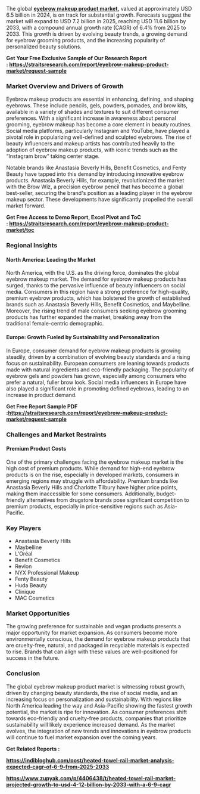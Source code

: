 <p>The global&nbsp;<strong><a href="https://straitsresearch.com/report/eyebrow-makeup-product-market">eyebrow makeup product market</a>,</strong> valued at approximately USD 6.5 billion in 2024, is on track for substantial growth. Forecasts suggest the market will expand to USD 7.2 billion in 2025, reaching USD 11.6 billion by 2033, with a compound annual growth rate (CAGR) of 6.4% from 2025 to 2033. This growth is driven by evolving beauty trends, a growing demand for eyebrow grooming products, and the increasing popularity of personalized beauty solutions.</p>
<p><strong>Get Your Free Exclusive Sample of Our Research Report :&nbsp;<a href="https://straitsresearch.com/report/eyebrow-makeup-product-market/request-sample">https://straitsresearch.com/report/eyebrow-makeup-product-market/request-sample</a>&nbsp;</strong></p>
<h3>Market Overview and Drivers of Growth</h3>
<p>Eyebrow makeup products are essential in enhancing, defining, and shaping eyebrows. These include pencils, gels, powders, pomades, and brow kits, available in a variety of shades and textures to suit different consumer preferences. With a significant increase in awareness about personal grooming, eyebrow makeup has become a core element in beauty routines. Social media platforms, particularly Instagram and YouTube, have played a pivotal role in popularizing well-defined and sculpted eyebrows. The rise of beauty influencers and makeup artists has contributed heavily to the adoption of eyebrow makeup products, with iconic trends such as the &ldquo;Instagram brow&rdquo; taking center stage.</p>
<p>Notable brands like Anastasia Beverly Hills, Benefit Cosmetics, and Fenty Beauty have tapped into this demand by introducing innovative eyebrow products. Anastasia Beverly Hills, for example, revolutionized the market with the Brow Wiz, a precision eyebrow pencil that has become a global best-seller, securing the brand's position as a leading player in the eyebrow makeup sector. These developments have significantly propelled the overall market forward.</p>
<p><strong>Get Free Access to Demo Report, Excel Pivot and ToC :&nbsp;<a href="https://straitsresearch.com/report/eyebrow-makeup-product-market/toc">https://straitsresearch.com/report/eyebrow-makeup-product-market/toc</a>&nbsp;</strong></p>
<h3>Regional Insights</h3>
<h4>North America: Leading the Market</h4>
<p>North America, with the U.S. as the driving force, dominates the global eyebrow makeup market. The demand for eyebrow makeup products has surged, thanks to the pervasive influence of beauty influencers on social media. Consumers in this region have a strong preference for high-quality, premium eyebrow products, which has bolstered the growth of established brands such as Anastasia Beverly Hills, Benefit Cosmetics, and Maybelline. Moreover, the rising trend of male consumers seeking eyebrow grooming products has further expanded the market, breaking away from the traditional female-centric demographic.</p>
<h4>Europe: Growth Fueled by Sustainability and Personalization</h4>
<p>In Europe, consumer demand for eyebrow makeup products is growing steadily, driven by a combination of evolving beauty standards and a rising focus on sustainability. European consumers are leaning towards products made with natural ingredients and eco-friendly packaging. The popularity of eyebrow gels and powders has grown, especially among consumers who prefer a natural, fuller brow look. Social media influencers in Europe have also played a significant role in promoting defined eyebrows, leading to an increase in product demand.</p>
<p><strong>Get Free Report Sample PDF :<a href="https://straitsresearch.com/report/eyebrow-makeup-product-market/request-sample">https://straitsresearch.com/report/eyebrow-makeup-product-market/request-sample</a>&nbsp;</strong></p>
<h3>Challenges and Market Restraints</h3>
<h4>Premium Product Costs</h4>
<p>One of the primary challenges facing the eyebrow makeup market is the high cost of premium products. While demand for high-end eyebrow products is on the rise, especially in developed markets, consumers in emerging regions may struggle with affordability. Premium brands like Anastasia Beverly Hills and Charlotte Tilbury have higher price points, making them inaccessible for some consumers. Additionally, budget-friendly alternatives from drugstore brands pose significant competition to premium products, especially in price-sensitive regions such as Asia-Pacific.</p>
<h3>Key Players</h3>
<ul>
<li>Anastasia Beverly Hills</li>
<li>Maybelline</li>
<li>L'Or&eacute;al</li>
<li>Benefit Cosmetics</li>
<li>Revlon</li>
<li>NYX Professional Makeup</li>
<li>Fenty Beauty</li>
<li>Huda Beauty</li>
<li>Clinique</li>
<li>MAC Cosmetics</li>
</ul>
<h3>Market Opportunities</h3>
<p>The growing preference for sustainable and vegan products presents a major opportunity for market expansion. As consumers become more environmentally conscious, the demand for eyebrow makeup products that are cruelty-free, natural, and packaged in recyclable materials is expected to rise. Brands that can align with these values are well-positioned for success in the future.</p>
<h3>Conclusion</h3>
<p>The global eyebrow makeup product market is witnessing robust growth, driven by changing beauty standards, the rise of social media, and an increasing focus on personalization and sustainability. With regions like North America leading the way and Asia-Pacific showing the fastest growth potential, the market is ripe for innovation. As consumer preferences shift towards eco-friendly and cruelty-free products, companies that prioritize sustainability will likely experience increased demand. As the market evolves, the integration of new trends and innovations in eyebrow products will continue to fuel market expansion over the coming years.</p>
<p><strong>Get Related Reports :&nbsp;</strong></p>
<p><strong><a href="https://indibloghub.com/post/heated-towel-rail-market-analysis-expected-cagr-of-6-9-from-2025-2033">https://indibloghub.com/post/heated-towel-rail-market-analysis-expected-cagr-of-6-9-from-2025-2033</a>&nbsp;<br /></strong></p>
<p><strong><a href="https://www.zupyak.com/p/4406438/t/heated-towel-rail-market-projected-growth-to-usd-4-12-billion-by-2033-with-a-6-9-cagr">https://www.zupyak.com/p/4406438/t/heated-towel-rail-market-projected-growth-to-usd-4-12-billion-by-2033-with-a-6-9-cagr</a>&nbsp;<br /></strong></p>
